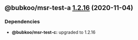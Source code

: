 ## @bubkoo/msr-test-a [1.2.16](https://github.com/bubkoo/monorepo-semantic-release/compare/@bubkoo/msr-test-a@1.2.15...@bubkoo/msr-test-a@1.2.16) (2020-11-04)





### Dependencies

* **@bubkoo/msr-test-c:** upgraded to 1.2.16
